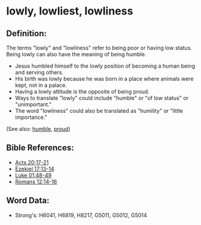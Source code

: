# lowly, lowliest, lowliness #

## Definition: ##

The terms "lowly" and "lowliness" refer to being poor or having low status. Being lowly can also have the meaning of being humble.

* Jesus humbled himself to the lowly position of becoming a human being and serving others.
* His birth was lowly because he was born in a place where animals were kept, not in a palace.
* Having a lowly attitude is the opposite of being proud.
* Ways to translate "lowly" could include "humble" or "of low status" or "unimportant."
* The word "lowliness" could also be translated as "humility" or "little importance."

(See also: [humble](../kt/humble.md), [proud](../other/proud.md))

## Bible References: ##

* [Acts 20:17-21](rc://en/tn/help/act/20/17)
* [Ezekiel 17:13-14](rc://en/tn/help/ezk/17/13)
* [Luke 01:48-49](rc://en/tn/help/luk/01/48)
* [Romans 12:14-16](rc://en/tn/help/rom/12/14)

## Word Data: ##

* Strong's: H6041, H6819, H8217, G5011, G5012, G5014
